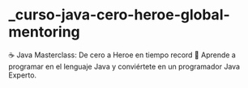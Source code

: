 # _curso-java-cero-heroe-global-mentoring
☕ Java Masterclass: De cero a Heroe en tiempo record 🚀 Aprende a programar en el lenguaje Java y conviértete en un programador Java Experto.
